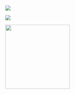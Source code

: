 ###

![](https://komarev.com/ghpvc/?username=AtomicLemon)

<a href="https://twitter.com/enzogla"><img src="https://img.shields.io/badge/Twitter-1DA1F2?style=for-the-badge&logo=twitter&logoColor=white"></a>

<a href="https://wakatime.com"><img width="200" height="200" src="https://wakatime.com/share/@AtomicLemon/2d05d626-bbe3-4168-a1fa-4343c9f269a8.png" /></a>

<!--<img src="https://img.shields.io/badge/JavaScript-F7DF1E?style=for-the-badge&logo=javascript&logoColor=black"> /
<img src="https://img.shields.io/badge/Node.js-43853D?style=for-the-badge&logo=node.js&logoColor=white"> /
<img src="https://img.shields.io/badge/React-20232A?style=for-the-badge&logo=react&logoColor=61DAFB"> /
<img src="https://img.shields.io/badge/MySQL-00000F?style=for-the-badge&logo=mysql&logoColor=white"> /
<img src="https://img.shields.io/badge/Tailwind_CSS-38B2AC?style=for-the-badge&logo=tailwind-css&logoColor=white">-->
<!--
**AtomicLemon/AtomicLemon** is a ✨ _special_ ✨ repository because its `README.md` (this file) appears on your GitHub profile.

Here are some ideas to get you started:

- 🔭 I’m currently working on ...
- 🌱 I’m currently learning ...
- 👯 I’m looking to collaborate on ...
- 🤔 I’m looking for help with ...
- 💬 Ask me about ...
- 📫 How to reach me: ...
- 😄 Pronouns: ...
- ⚡ Fun fact: ...
-->
